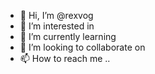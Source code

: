 - 👋 Hi, I’m @rexvog 
- 👀 I’m interested in
- 🌱 I’m currently learning 
- 💞️ I’m looking to collaborate on 
- 📫 How to reach me ..

<!---
rexvog/rexvog is a ✨ special ✨ repository because its `README.md` (this file) appears on your GitHub profile.
You can click the Preview link to take a look at your changes.
--->
